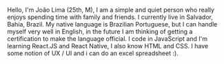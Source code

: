 Hello, I'm João Lima (25th, M),
I am a simple and quiet person who really enjoys spending time with family and friends.
I currently live in Salvador, Bahia, Brazil.
My native language is Brazilian Portuguese, but I can handle myself very well in English, in the future I am thinking of getting a certification to make the language official.
I code in JavaScript and I'm learning React.JS and React Native, I also know HTML and CSS.
I have some notion of UX / UI and i can do an excel spreadsheet :).
